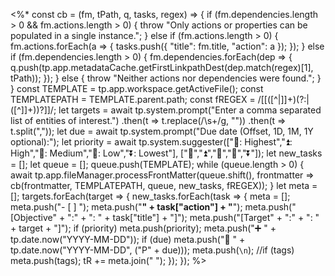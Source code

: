 <%*
const cb = (fm, tPath, q, tasks, regex) => {
	if (fm.dependencies.length > 0 && fm.actions.length > 0) {
		throw "Only actions or properties can be populated in a single instance.";
	}
	else if (fm.actions.length > 0) {
		fm.actions.forEach(a => {
			tasks.push({
				"title": fm.title,
				"action": a
			});
		});
	}
	else if (fm.dependencies.length > 0) {
		fm.dependencies.forEach(dep => {
			q.push(tp.app.metadataCache.getFirstLinkpathDest(dep.match(regex)[1], tPath));
		});
	}
	else {
		throw "Neither actions nor dependencies were found.";
	}
}
const TEMPLATE = tp.app.workspace.getActiveFile();
const TEMPLATEPATH = TEMPLATE.parent.path;
const fREGEX = /\[\[([^|\]]+)(?:\|([^\]]+))?\]\]/;
let targets = await tp.system.prompt("Enter a comma separated list of entities of interest.")
.then(t => t.replace(/\s+/g, ""))
.then(t => t.split(","));
let due = await tp.system.prompt("Due date (Offset, 1D, 1M, 1Y optional):");
let priority = await tp.system.suggester(["🔺: Highest","⏫: High","🔼: Medium","🔽: Low","⏬️: Lowest"], ["🔺","⏫","🔼","🔽","⏬️"]);
let new_tasks = [];
let queue = [];
queue.push(TEMPLATE);
while (queue.length > 0) {
	await tp.app.fileManager.processFrontMatter(queue.shift(), frontmatter => cb(frontmatter, TEMPLATEPATH, queue, new_tasks, fREGEX));
}
let meta = [];
targets.forEach(target => {
	new_tasks.forEach(task => {
		meta = [];
		meta.push("- [ ] ");
		meta.push("**" + task["action"] + "**");
		meta.push("[Objective" + ":" + ": " + task["title"] + "]");
		meta.push("[Target" + ":" + ": " + target + "]");
		if (priority) meta.push(priority);
		meta.push("➕ " + tp.date.now("YYYY-MM-DD"));
		if (due) meta.push("📅 " + tp.date.now("YYYY-MM-DD", ("P" + due)));
		meta.push(`\n`);
		//if (tags) meta.push(tags);
		tR += meta.join(" ");
	});
});
%>